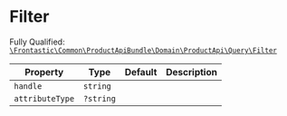 #  Filter

Fully Qualified: [`\Frontastic\Common\ProductApiBundle\Domain\ProductApi\Query\Filter`](../../../../../../src/php/ProductApiBundle/Domain/ProductApi/Query/Filter.php)



Property|Type|Default|Description
--------|----|-------|-----------
`handle`|`string`||
`attributeType`|`?string`||

